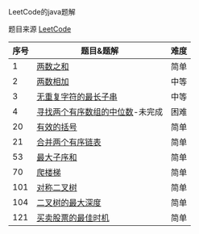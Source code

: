LeetCode的java题解

题目来源 [LeetCode](https://leetcode-cn.com/problemset/all/)

|序号|题目&题解|难度|
|----|--------|----|
|1|[两数之和](https://github.com/RonCantWriteCode/LeetCodeJava/blob/master/src/main/java/cn/roncantwritecode/leetcodejava/twosum/TwoSum.md)|简单|
|2|[两数相加](https://github.com/RonCantWriteCode/LeetCodeJava/blob/master/src/main/java/cn/roncantwritecode/leetcodejava/addtwonumbers/AddTwoNumbers.md)|中等|
|3|[无重复字符的最长子串](https://github.com/RonCantWriteCode/LeetCodeJava/blob/master/src/main/java/cn/roncantwritecode/leetcodejava/lengthoflongestsubstring/LengthOfLongestSubstring.md)|中等|
|4|[寻找两个有序数组的中位数](https://github.com/RonCantWriteCode/LeetCodeJava/blob/master/src/main/java/cn/roncantwritecode/leetcodejava/findmediansortedarrays/FindMedianSortedArrays.md)-未完成|困难|
|20|[有效的括号](https://github.com/RonCantWriteCode/LeetCodeJava/blob/master/src/main/java/cn/roncantwritecode/leetcodejava/isvalid/IsValid.md)|简单|
|21|[合并两个有序链表](https://github.com/RonCantWriteCode/LeetCodeJava/blob/master/src/main/java/cn/roncantwritecode/leetcodejava/mergetwolists/MergeTwoLists.md)|简单|
|53|[最大子序和](https://github.com/RonCantWriteCode/LeetCodeJava/blob/master/src/main/java/cn/roncantwritecode/leetcodejava/maxsubarray/MaxSubArray.md)|简单|
|70|[爬楼梯](https://github.com/RonCantWriteCode/LeetCodeJava/blob/master/src/main/java/cn/roncantwritecode/leetcodejava/climbstairs/ClimbStairs.md)|简单|
|101|[对称二叉树](https://github.com/RonCantWriteCode/LeetCodeJava/blob/master/src/main/java/cn/roncantwritecode/leetcodejava/issymmetric/IsSymmetric.md)|简单|
|104|[二叉树的最大深度](https://github.com/RonCantWriteCode/LeetCodeJava/blob/master/src/main/java/cn/roncantwritecode/leetcodejava/maxdepth/MaxDepth.md)|简单|
|121|[买卖股票的最佳时机](https://github.com/RonCantWriteCode/LeetCodeJava/blob/master/src/main/java/cn/roncantwritecode/leetcodejava/maxprofit/MaxProfit.md)|简单|

